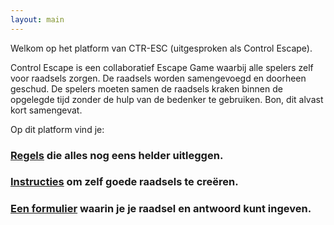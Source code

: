 ```yaml
---
layout: main
---
```



Welkom op het platform van CTR-ESC (uitgesproken als Control Escape).

Control Escape is een collaboratief Escape Game waarbij alle spelers zelf voor raadsels zorgen. 
De raadsels worden samengevoegd en doorheen geschud. De spelers moeten samen de raadsels kraken binnen de opgelegde tijd zonder de hulp van de bedenker te gebruiken. Bon, dit alvast kort samengevat.

Op dit platform vind je: 
### [Regels](./assets/regels.md) die alles nog eens helder uitleggen. 
### [Instructies](./assets/instructies.md) om zelf goede raadsels te creëren.
### [Een formulier](./assets/formulier.md) waarin je je raadsel en antwoord kunt ingeven. 


